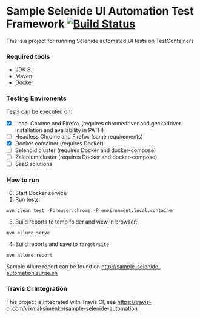 Sample Selenide UI Automation Test Framework [![Build Status](https://travis-ci.com/vikmaksimenko/sample-selenide-automation.svg?branch=master)](https://travis-ci.com/vikmaksimenko/sample-selenide-automation)
=====================================================

This is a project for running Selenide automated UI tests on TestContainers 

### Required tools
 
* JDK 8
* Maven
* Docker 

### Testing Environents

Tests can be executed on: 

- [x] Local Chrome and Firefox (requires chromedriver and geckodriver installation and availability in PATH)
- [ ] Headless Chrome and Firefox (same requirements)
- [x] Docker container (requires Docker)
- [ ] Selenoid cluster (requires Docker and docker-compose)
- [ ] Zalenium cluster (requires Docker and docker-compose)
- [ ] SaaS solutions

### How to run


0. Start Docker service 
1. Run tests:
```
mvn clean test -Pbrowser.chrome -P environment.local.container
```
3. Build reports to temp folder and view in browser:    
```
mvn allure:serve
```
4. Build reports and save to `target/site`
```
mvn allure:report
```

Sample Allure report can be found on http://sample-selenide-automation.surge.sh

### Travis CI Integration

This project is integrated with Travis CI, see https://travis-ci.com/vikmaksimenko/sample-selenide-automation 
